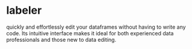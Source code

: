 # labeler
quickly and effortlessly edit your dataframes without having to write any code. Its intuitive interface makes it ideal for both experienced data professionals and those new to data editing.
